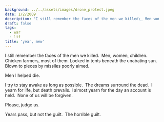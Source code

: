 ```yaml
---
background: ../../assets/images/drone_protest.jpeg
date: 1/2/2009
description: "I still remember the faces of the men we killed\_ Men women children\_ Chicken farmers most of them..."
draft: false
tags:
  - war
  - lïf
title: 'year, new'
---
```


I still remember the faces of the men we killed.  Men, women, children.  Chicken farmers, most of them.
Locked in tents beneath the unabating sun.  Blown to pieces by missiles poorly aimed.

Men I helped die.

I try to stay awake as long as possible.  The dreams surround the dead.  I yearn for life, but death prevails.
I almost yearn for the day an account is held.  None of us will be forgiven.

Please, judge us.

Years pass, but not the guilt.  The horrible guilt.
